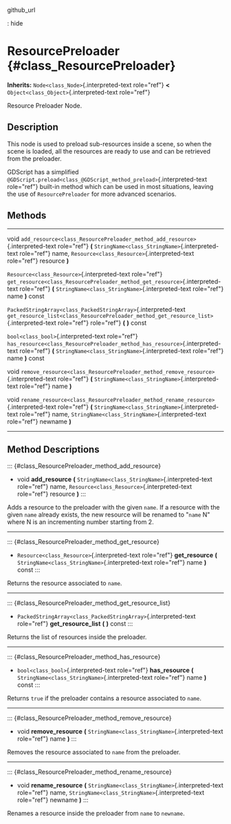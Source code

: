 github\_url

:   hide

ResourcePreloader {#class_ResourcePreloader}
=================

**Inherits:** `Node<class_Node>`{.interpreted-text role="ref"} **\<**
`Object<class_Object>`{.interpreted-text role="ref"}

Resource Preloader Node.

Description
-----------

This node is used to preload sub-resources inside a scene, so when the
scene is loaded, all the resources are ready to use and can be retrieved
from the preloader.

GDScript has a simplified
`@GDScript.preload<class_@GDScript_method_preload>`{.interpreted-text
role="ref"} built-in method which can be used in most situations,
leaving the use of `ResourcePreloader` for more advanced scenarios.

Methods
-------

  ---------------------------------------------------------------- -----------------------------------------------------------------------------------------
  void                                                             `add_resource<class_ResourcePreloader_method_add_resource>`{.interpreted-text role="ref"}
                                                                   **(** `StringName<class_StringName>`{.interpreted-text role="ref"} name,
                                                                   `Resource<class_Resource>`{.interpreted-text role="ref"} resource **)**

  `Resource<class_Resource>`{.interpreted-text role="ref"}         `get_resource<class_ResourcePreloader_method_get_resource>`{.interpreted-text role="ref"}
                                                                   **(** `StringName<class_StringName>`{.interpreted-text role="ref"} name **)** const

  `PackedStringArray<class_PackedStringArray>`{.interpreted-text   `get_resource_list<class_ResourcePreloader_method_get_resource_list>`{.interpreted-text
  role="ref"}                                                      role="ref"} **(** **)** const

  `bool<class_bool>`{.interpreted-text role="ref"}                 `has_resource<class_ResourcePreloader_method_has_resource>`{.interpreted-text role="ref"}
                                                                   **(** `StringName<class_StringName>`{.interpreted-text role="ref"} name **)** const

  void                                                             `remove_resource<class_ResourcePreloader_method_remove_resource>`{.interpreted-text
                                                                   role="ref"} **(** `StringName<class_StringName>`{.interpreted-text role="ref"} name **)**

  void                                                             `rename_resource<class_ResourcePreloader_method_rename_resource>`{.interpreted-text
                                                                   role="ref"} **(** `StringName<class_StringName>`{.interpreted-text role="ref"} name,
                                                                   `StringName<class_StringName>`{.interpreted-text role="ref"} newname **)**
  ---------------------------------------------------------------- -----------------------------------------------------------------------------------------

Method Descriptions
-------------------

::: {#class_ResourcePreloader_method_add_resource}
-   void **add\_resource** **(**
    `StringName<class_StringName>`{.interpreted-text role="ref"} name,
    `Resource<class_Resource>`{.interpreted-text role="ref"} resource
    **)**
:::

Adds a resource to the preloader with the given `name`. If a resource
with the given `name` already exists, the new resource will be renamed
to \"`name` N\" where N is an incrementing number starting from 2.

------------------------------------------------------------------------

::: {#class_ResourcePreloader_method_get_resource}
-   `Resource<class_Resource>`{.interpreted-text role="ref"}
    **get\_resource** **(**
    `StringName<class_StringName>`{.interpreted-text role="ref"} name
    **)** const
:::

Returns the resource associated to `name`.

------------------------------------------------------------------------

::: {#class_ResourcePreloader_method_get_resource_list}
-   `PackedStringArray<class_PackedStringArray>`{.interpreted-text
    role="ref"} **get\_resource\_list** **(** **)** const
:::

Returns the list of resources inside the preloader.

------------------------------------------------------------------------

::: {#class_ResourcePreloader_method_has_resource}
-   `bool<class_bool>`{.interpreted-text role="ref"} **has\_resource**
    **(** `StringName<class_StringName>`{.interpreted-text role="ref"}
    name **)** const
:::

Returns `true` if the preloader contains a resource associated to
`name`.

------------------------------------------------------------------------

::: {#class_ResourcePreloader_method_remove_resource}
-   void **remove\_resource** **(**
    `StringName<class_StringName>`{.interpreted-text role="ref"} name
    **)**
:::

Removes the resource associated to `name` from the preloader.

------------------------------------------------------------------------

::: {#class_ResourcePreloader_method_rename_resource}
-   void **rename\_resource** **(**
    `StringName<class_StringName>`{.interpreted-text role="ref"} name,
    `StringName<class_StringName>`{.interpreted-text role="ref"} newname
    **)**
:::

Renames a resource inside the preloader from `name` to `newname`.
